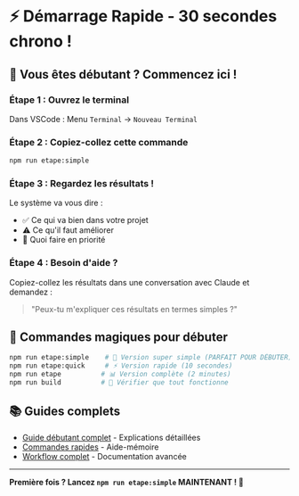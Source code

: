 # ⚡ Démarrage Rapide - 30 secondes chrono !

## 🎯 Vous êtes débutant ? Commencez ici !

### Étape 1 : Ouvrez le terminal
Dans VSCode : Menu `Terminal` → `Nouveau Terminal`

### Étape 2 : Copiez-collez cette commande
```bash
npm run etape:simple
```

### Étape 3 : Regardez les résultats !
Le système va vous dire :
- ✅ Ce qui va bien dans votre projet
- ⚠️ Ce qu'il faut améliorer
- 🎯 Quoi faire en priorité

### Étape 4 : Besoin d'aide ?
Copiez-collez les résultats dans une conversation avec Claude et demandez :
> "Peux-tu m'expliquer ces résultats en termes simples ?"

## 🚀 Commandes magiques pour débuter

```bash
npm run etape:simple    # 👶 Version super simple (PARFAIT POUR DÉBUTER)
npm run etape:quick     # ⚡ Version rapide (10 secondes)
npm run etape          # 📊 Version complète (2 minutes)
npm run build          # 🔧 Vérifier que tout fonctionne
```

## 📚 Guides complets

- [Guide débutant complet](GUIDE_DEBUTANT_POINTS_ETAPE.md) - Explications détaillées
- [Commandes rapides](docs/03_Guides_Developpement/COMMANDES_RAPIDES.md) - Aide-mémoire
- [Workflow complet](README_WORKFLOW_POINTS_ETAPE.md) - Documentation avancée

---

**Première fois ? Lancez `npm run etape:simple` MAINTENANT ! 🚀** 